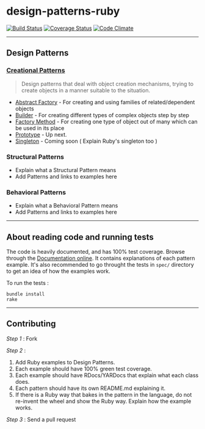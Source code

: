 design-patterns-ruby
====================

[![Build Status](https://travis-ci.org/emilsoman/design-patterns-ruby.png?branch=master)](https://travis-ci.org/emilsoman/design-patterns-ruby)
[![Coverage Status](https://coveralls.io/repos/emilsoman/design-patterns-ruby/badge.png?branch=master)](https://coveralls.io/r/emilsoman/design-patterns-ruby)
[![Code Climate](https://codeclimate.com/github/emilsoman/design-patterns-ruby.png)](https://codeclimate.com/github/emilsoman/design-patterns-ruby)

-------

## Design Patterns

### [Creational Patterns](/creational)
> Design patterns that deal with object creation mechanisms,
  trying to create objects in a manner suitable to the situation.
  
* [Abstract Factory](/creational/abstract_factory) -
  For creating and using families of related/dependent objects
* [Builder](/creational/builder) -
  For creating different types of complex objects step by step
* [Factory Method](/creational/factory_method) -
  For creating one type of object out of many which can be used in its place
* [Prototype](/creational/prototype) -
  Up next.
* [Singleton](/creational/singleton) -
  Coming soon ( Explain Ruby's singleton too )

### Structural Patterns
* Explain what a Structural Pattern means
* Add Patterns and links to examples here

### Behavioral Patterns
* Explain what a Behavioral Pattern means
* Add Patterns and links to examples here

-------

## About reading code and running tests

The code is heavily documented, and has 100% test coverage. Browse through
the [Documentation online](http://rubydoc.info/github/emilsoman/design-patterns-ruby/master/frames).
It contains explanations of each pattern example. It's also recommended
to go throught the tests in `spec/` directory to get an idea of how the examples
work.

To run the tests :

    bundle install
    rake

-------

## Contributing

_Step 1_ : Fork

_Step 2_ :

1. Add Ruby examples to Design Patterns.
2. Each example should have 100% green test coverage.
3. Each example should have RDocs/YARDocs that explain what each class does.
4. Each pattern should have its own README.md explaining it.
5. If there is a Ruby way that bakes in the pattern in the language, do not re-invent the wheel and show the Ruby way.
Explain how the example works.

_Step 3_ : Send a pull request


